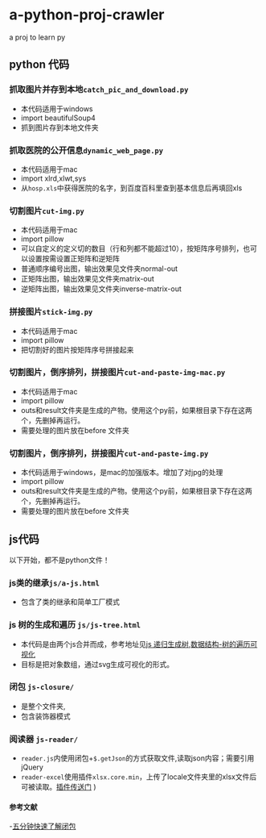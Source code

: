 <meta http-equiv="Content-Type" content="text/html; charset=gb2312">

# a-python-proj-crawler
a proj to learn py
## python 代码
### 抓取图片并存到本地```catch_pic_and_download.py```
- 本代码适用于windows
- import beautifulSoup4
- 抓到图片存到本地文件夹


### 抓取医院的公开信息```dynamic_web_page.py```
- 本代码适用于mac
- import xlrd,xlwt,sys
- 从```hosp.xls```中获得医院的名字，到百度百科里查到基本信息后再填回xls


### 切割图片```cut-img.py```
- 本代码适用于mac
- import pillow
- 可以自定义的定义切的数目（行和列都不能超过10），按矩阵序号排列，也可以设置按需设置正矩阵和逆矩阵
- 普通顺序编号出图，输出效果见文件夹normal-out
- 正矩阵出图，输出效果见文件夹matrix-out
- 逆矩阵出图，输出效果见文件夹inverse-matrix-out

### 拼接图片```stick-img.py```
- 本代码适用于mac
- import pillow
- 把切割好的图片按矩阵序号拼接起来
### 切割图片，倒序排列，拼接图片```cut-and-paste-img-mac.py```
- 本代码适用于mac
- import pillow
- outs和result文件夹是生成的产物。使用这个py前，如果根目录下存在这两个，先删掉再运行。
- 需要处理的图片放在before 文件夹

### 切割图片，倒序排列，拼接图片```cut-and-paste-img.py```
- 本代码适用于windows，是mac的加强版本。增加了对jpg的处理
- import pillow
- outs和result文件夹是生成的产物。使用这个py前，如果根目录下存在这两个，先删掉再运行。
- 需要处理的图片放在before 文件夹

## js代码
 以下开始，都不是python文件！
### js类的继承```js/a-js.html```
- 包含了类的继承和简单工厂模式

### js 树的生成和遍历 ```js/js-tree.html```
- 本代码是由两个js合并而成，参考地址见[js 递归生成树](https://blog.csdn.net/zJunNa/article/details/109485901),[数据结构-树的遍历可视化](https://blog.csdn.net/Alan_1550587588/article/details/80384945)
- 目标是把对象数组，通过svg生成可视化的形式。

### 闭包 ```js-closure/```
- 是整个文件夹,
- 包含装饰器模式
### 阅读器 ```js-reader/```
- ```reader.js```内使用闭包+```$.getJson```的方式获取文件,读取json内容；需要引用jQuery
- ```reader-excel```使用插件```xlsx.core.min```，上传了locale文件夹里的xlsx文件后可被读取。[插件传送门](https://raw.githubusercontent.com/SheetJS/sheetjs/master/dist/xlsx.core.min.js)
)
#### 参考文献
-[五分钟快速了解闭包](https://zhuanlan.zhihu.com/p/22486908)